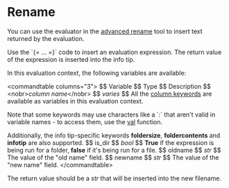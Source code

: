 # Rename

You can use the evaluator in the [advanced rename](/Manual/file_operations/renaming_files/advanced_rename/RAEDME.md) tool to insert text returned by the evaluation.

Use the \`{= ... =}\` code to insert an evaluation expression. The return value of the expression is inserted into the info tip.

In this evaluation context, the following variables are available:

\<commandtable columns="3"\> \$\$ Variable \$\$ Type \$\$ Description \$\$ \<nobr\>*column name*\</nobr\> \$\$ *varies* \$\$ All the [column keywords](/Manual/reference/metadata_keywords/keywords_for_columns.md) are available as variables in this evaluation context.

Note that some keywords may use characters like a \`:\` that aren't valid in variable names - to access them, use the [val](/Manual/reference/evaluator/val.md) function.

Additionally, the info tip-specific keywords **foldersize**, **foldercontents** and **infotip** are also supported. \$\$ is_dir \$\$ *bool* \$\$ **True** if the expression is being run for a folder, **false** if it's being run for a file. \$\$ oldname \$\$ *str* \$\$ The value of the "old name" field. \$\$ newname \$\$ *str* \$\$ The value of the "new name" field. \</commandtable\>

The return value should be a *str* that will be inserted into the new filename.
